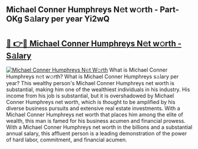 ## Michael Conner Humphreys N𝚎t w𝚘rth - Part-OKg S𝚊lary per year Yi2wQ

# <h2><a href="http://gc4xex.nevu.top/?p=Michael+Conner+Humphreys">🔗 👉🔴 Michael Conner Humphreys N𝚎t w𝚘rth - S𝚊lary</a></h2>

[![Michael Conner Humphreys N𝚎t W𝚘rth](https://i.imgur.com/Oavwk0R.jpeg)](http://gc4xex.nevu.top/?p=Michael+Conner+Humphreys)
What is Michael Conner Humphreys n𝚎t w𝚘rth? What is Michael Conner Humphreys s𝚊lary per year?
This wealthy person's Michael Conner Humphreys net worth is substantial, making him one of the wealthiest individuals in his industry. His income from his job is substantial, but it is overshadowed by Michael Conner Humphreys net worth, which is thought to be amplified by his diverse business pursuits and extensive real estate investments. With a Michael Conner Humphreys net worth that places him among the elite of wealth, this man is famed for his business acumen and financial prowess. With a Michael Conner Humphreys net worth in the billions and a substantial annual salary, this affluent person is a leading demonstration of the power of hard labor, commitment, and financial acumen.

